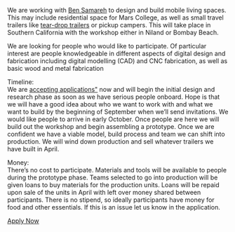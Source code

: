 We are working with <a href="http://www.machineinspiredart.com/">Ben Samareh</a> to design and build mobile living spaces. This may include residential space for Mars College, as well as small travel trailers like <a href="https://voyagertraveltrailers.com/diy-teardrop-trailer-construction-options/">tear-drop trailers</a> or pickup campers. This will take place in Southern California with the workshop either in Niland or Bombay Beach. 
<p/>
We are looking for people who would like to participate. Of particular interest are people knowledgeable in different aspects of digital design and fabrication including digital modelling (CAD) and CNC fabrication, as well as basic wood and metal fabrication
<p/>
Timeline:<br/>
We are <a href="https://docs.google.com/forms/d/e/1FAIpQLSdGwGCCvEFTOb4yauRoDrtShIVjVyNCZG7CtRjMzhqo8ghdRQ/viewform">accepting applications"</a> now and will begin the initial design and research phase as soon as we have serious people onboard. Hope is that we will have a good idea about who we want to work with and what we want to build by the beginning of September when we’ll send invitations. We would like people to arrive in early October. Once people are here we will build out the workshop and begin assembling a prototype. Once we are confident we have a viable model, build process and team we can shift into production. We will wind down production and sell whatever trailers we have built in April. 
<p/>
Money:<br/>
There’s no cost to participate. Materials and tools will be available to people during the prototype phase. Teams selected to go into production will be given loans to buy materials for the production units. Loans will be repaid upon sale of the units in April with left over money shared between participants. There is no stipend, so ideally participants have money for food and other essentials. If this is an issue let us know in the application.
<p/>
<a href="https://docs.google.com/forms/d/e/1FAIpQLSdGwGCCvEFTOb4yauRoDrtShIVjVyNCZG7CtRjMzhqo8ghdRQ/viewform">Apply Now</a>


